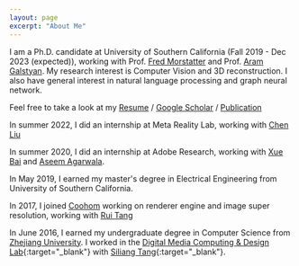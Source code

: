 ```yaml
---
layout: page
excerpt: "About Me"
---
```

I am a Ph.D. candidate at University of Southern California (Fall 2019 - Dec 2023 (expected)), working with Prof. [Fred Morstatter](https://isi.edu/~fredmors/) and Prof. [Aram Galstyan](https://www.isi.edu/people/galstyan/about). My research interest is Computer Vision and 3D reconstruction. I also have general interest in natural language processing and graph neural network.

Feel free to take a look at my [Resume](/assets/doc/Yuzhong_Huang_Resume.pdf) / [Google Scholar](https://scholar.google.fr/citations?user=l-LjJLkAAAAJ) / [Publication](/publication/)

In summer 2022, I did an internship at Meta Reality Lab, working with [Chen Liu](http://art-programmer.github.io/) 

In summer 2020, I did an internship at Adobe Research, working with [Xue Bai](https://sites.google.com/view/xuebai/home) and [Aseem Agarwala](http://www.agarwala.org/).

In May 2019, I earned my master's degree in Electrical Engineering from University of Southern California.

In 2017, I joined [Coohom](https://www.coohom.com/) working on renderer engine and image super resolution, working with [Rui Tang](https://scholar.google.com/citations?user=dwvfKSkAAAAJ)

In June 2016, I earned my undergraduate degree in Computer Science from [Zhejiang University](https://www.zju.edu.cn/english/). I worked in the [Digital Media Computing & Design Lab](http://www.dcd.zju.edu.cn/){:target="_blank"} with [Siliang Tang](http://person.zju.edu.cn/en/siliang){:target="_blank"}.
